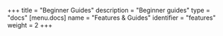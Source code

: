 +++
title = "Beginner Guides"
description = "Beginner guides"
type = "docs"
[menu.docs]
name = "Features & Guides"
identifier = "features"
weight = 2
+++


